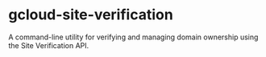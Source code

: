 # gcloud-site-verification
A command-line utility for verifying and managing domain ownership using the Site Verification API.
